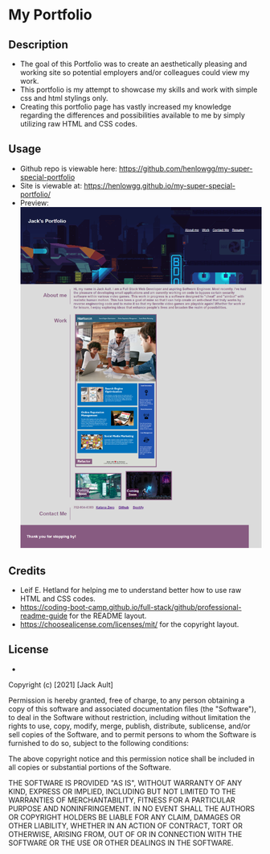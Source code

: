 # My Portfolio
## Description
- The goal of this Portfolio was to create an aesthetically pleasing and working site so potential employers and/or colleagues could view my work.
- This portfolio is my attempt to showcase my skills and work with simple css and html stylings only.
- Creating this portfolio page has vastly increased my knowledge regarding the differences and possibilities available to me by simply utilizing raw HTML and CSS codes.

## Usage
- Github repo is viewable here: https://github.com/henlowgg/my-super-special-portfolio
- Site is viewable at: https://henlowgg.github.io/my-super-special-portfolio/
- Preview: ![plot](./assets/images/portfolio-preview.png)
## Credits
- Leif E. Hetland for helping me to understand better how to use raw HTML and CSS codes.
- https://coding-boot-camp.github.io/full-stack/github/professional-readme-guide for the README layout.
- https://choosealicense.com/licenses/mit/ for the copyright layout.
## License
- 

Copyright (c) [2021] [Jack Ault]

Permission is hereby granted, free of charge, to any person obtaining a copy
of this software and associated documentation files (the "Software"), to deal in the Software without restriction, including without limitation the rights to use, copy, modify, merge, publish, distribute, sublicense, and/or sell copies of the Software, and to permit persons to whom the Software is
furnished to do so, subject to the following conditions:

The above copyright notice and this permission notice shall be included in all copies or substantial portions of the Software.

THE SOFTWARE IS PROVIDED "AS IS", WITHOUT WARRANTY OF ANY KIND, EXPRESS OR
IMPLIED, INCLUDING BUT NOT LIMITED TO THE WARRANTIES OF MERCHANTABILITY,
FITNESS FOR A PARTICULAR PURPOSE AND NONINFRINGEMENT. IN NO EVENT SHALL THE
AUTHORS OR COPYRIGHT HOLDERS BE LIABLE FOR ANY CLAIM, DAMAGES OR OTHER
LIABILITY, WHETHER IN AN ACTION OF CONTRACT, TORT OR OTHERWISE, ARISING FROM, OUT OF OR IN CONNECTION WITH THE SOFTWARE OR THE USE OR OTHER DEALINGS IN THE SOFTWARE.